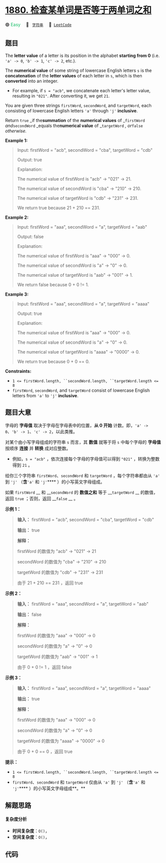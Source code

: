 # [1880. 检查某单词是否等于两单词之和](https://leetcode.com/problems/check-if-word-equals-summation-of-two-words)

🟢 <font color=#15bd66>Easy</font>&emsp; 🔖&ensp; [`字符串`](/leetcode-js/outline/tag/string.md)&emsp; 🔗&ensp;[`LeetCode`](https://leetcode.com/problems/check-if-word-equals-summation-of-two-words)

## 题目

The **letter value** of a letter is its position in the alphabet **starting
from 0** (i.e. `'a' -> 0`, `'b' -> 1`, `'c' -> 2`, etc.).

The **numerical value** of some string of lowercase English letters `s` is the
**concatenation** of the **letter values** of each letter in `s`, which is
then **converted** into an integer.

  * For example, if `s = "acb"`, we concatenate each letter's letter value, resulting in `"021"`. After converting it, we get `21`.

You are given three strings `firstWord`, `secondWord`, and `targetWord`, each
consisting of lowercase English letters `'a'` through `'j'` **inclusive**.

Return `true` _if the**summation** of the **numerical values** of _`firstWord`
_and_`secondWord` _equals the**numerical value** of _`targetWord` _,
or_`false` _otherwise._



**Example 1:**

> Input: firstWord = "acb", secondWord = "cba", targetWord = "cdb"
> 
> Output: true
> 
> Explanation:
> 
> The numerical value of firstWord is "acb" -> "021" -> 21.
> 
> The numerical value of secondWord is "cba" -> "210" -> 210.
> 
> The numerical value of targetWord is "cdb" -> "231" -> 231.
> 
> We return true because 21 + 210 == 231.

**Example 2:**

> Input: firstWord = "aaa", secondWord = "a", targetWord = "aab"
> 
> Output: false
> 
> Explanation: 
> 
> The numerical value of firstWord is "aaa" -> "000" -> 0.
> 
> The numerical value of secondWord is "a" -> "0" -> 0.
> 
> The numerical value of targetWord is "aab" -> "001" -> 1.
> 
> We return false because 0 + 0 != 1.

**Example 3:**

> Input: firstWord = "aaa", secondWord = "a", targetWord = "aaaa"
> 
> Output: true
> 
> Explanation: 
> 
> The numerical value of firstWord is "aaa" -> "000" -> 0.
> 
> The numerical value of secondWord is "a" -> "0" -> 0.
> 
> The numerical value of targetWord is "aaaa" -> "0000" -> 0.
> 
> We return true because 0 + 0 == 0.

**Constraints:**

  * `1 <= firstWord.length, ``secondWord.length, ``targetWord.length <= 8`
  * `firstWord`, `secondWord`, and `targetWord` consist of lowercase English letters from `'a'` to `'j'` **inclusive**.


## 题目大意

字母的 **字母值** 取决于字母在字母表中的位置，**从 0 开始** 计数。即，`'a' -> 0`、`'b' -> 1`、`'c' ->
2`，以此类推。

对某个由小写字母组成的字符串 `s` 而言，其 **数值** 就等于将 `s` 中每个字母的 **字母值** 按顺序 **连接** 并 **转换**
成对应整数。

  * 例如，`s = "acb"` ，依次连接每个字母的字母值可以得到 `"021"` ，转换为整数得到 `21` 。

给你三个字符串 `firstWord`、`secondWord` 和 `targetWord` ，每个字符串都由从 `'a'` 到 `'j'`
（**含**`'a'` 和 `'j'`**** ）的小写英文字母组成。

如果 `firstWord` __ 和 __`secondWord` 的 **数值之和** 等于 __`targetWord` __ 的数值，返回
`true` ；否则，返回 __`false` __ 。

**示例 1：**

> 
> 
> 
> 
> 
> **输入：** firstWord = "acb", secondWord = "cba", targetWord = "cdb"
> 
> **输出：** true
> 
> **解释：**
> 
> firstWord 的数值为 "acb" -> "021" -> 21
> 
> secondWord 的数值为 "cba" -> "210" -> 210
> 
> targetWord 的数值为 "cdb" -> "231" -> 231
> 
> 由于 21 + 210 == 231 ，返回 true
> 
> 

**示例 2：**

> 
> 
> 
> 
> 
> **输入：** firstWord = "aaa", secondWord = "a", targetWord = "aab"
> 
> **输出：** false
> 
> **解释：**
> 
> firstWord 的数值为 "aaa" -> "000" -> 0
> 
> secondWord 的数值为 "a" -> "0" -> 0
> 
> targetWord 的数值为 "aab" -> "001" -> 1
> 
> 由于 0 + 0 != 1 ，返回 false

**示例 3：**

> 
> 
> 
> 
> 
> **输入：** firstWord = "aaa", secondWord = "a", targetWord = "aaaa"
> 
> **输出：** true
> 
> **解释：**
> 
> firstWord 的数值为 "aaa" -> "000" -> 0
> 
> secondWord 的数值为 "a" -> "0" -> 0
> 
> targetWord 的数值为 "aaaa" -> "0000" -> 0
> 
> 由于 0 + 0 == 0 ，返回 true
> 
> 

**提示：**

  * `1 <= firstWord.length, ``secondWord.length, ``targetWord.length <= 8`
  * `firstWord`、`secondWord` 和 `targetWord` 仅由从 `'a'` 到 `'j'` （**含**`'a'` 和 `'j'`**** ）的小写英文字母组成**。**


## 解题思路

#### 复杂度分析

- **时间复杂度**：`O()`，
- **空间复杂度**：`O()`，

## 代码

```javascript

```